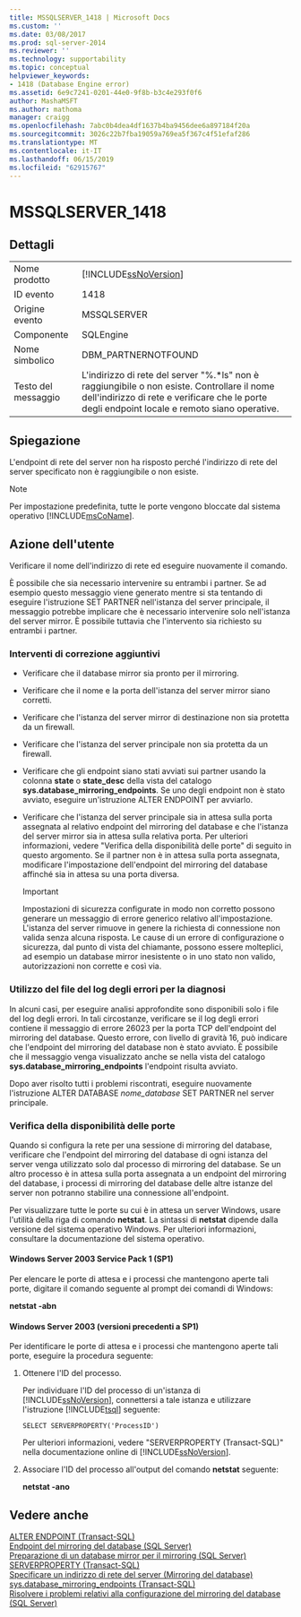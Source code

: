 ```yaml
---
title: MSSQLSERVER_1418 | Microsoft Docs
ms.custom: ''
ms.date: 03/08/2017
ms.prod: sql-server-2014
ms.reviewer: ''
ms.technology: supportability
ms.topic: conceptual
helpviewer_keywords:
- 1418 (Database Engine error)
ms.assetid: 6e9c7241-0201-44e0-9f8b-b3c4e293f0f6
author: MashaMSFT
ms.author: mathoma
manager: craigg
ms.openlocfilehash: 7abc0b4dea4df1637b4ba9456dee6a897184f20a
ms.sourcegitcommit: 3026c22b7fba19059a769ea5f367c4f51efaf286
ms.translationtype: MT
ms.contentlocale: it-IT
ms.lasthandoff: 06/15/2019
ms.locfileid: "62915767"
---
```

# <a name="mssqlserver1418"></a>MSSQLSERVER_1418
    
## <a name="details"></a>Dettagli  
  
|||  
|-|-|  
|Nome prodotto|[!INCLUDE[ssNoVersion](../../includes/ssnoversion-md.md)]|  
|ID evento|1418|  
|Origine evento|MSSQLSERVER|  
|Componente|SQLEngine|  
|Nome simbolico|DBM_PARTNERNOTFOUND|  
|Testo del messaggio|L'indirizzo di rete del server "%.*ls" non è raggiungibile o non esiste. Controllare il nome dell'indirizzo di rete e verificare che le porte degli endpoint locale e remoto siano operative.|  
  
## <a name="explanation"></a>Spiegazione  
 L'endpoint di rete del server non ha risposto perché l'indirizzo di rete del server specificato non è raggiungibile o non esiste.  
  
> [!NOTE]  
>  Per impostazione predefinita, tutte le porte vengono bloccate dal sistema operativo [!INCLUDE[msCoName](../../includes/msconame-md.md)].  
  
## <a name="user-action"></a>Azione dell'utente  
 Verificare il nome dell'indirizzo di rete ed eseguire nuovamente il comando.  
  
 È possibile che sia necessario intervenire su entrambi i partner. Se ad esempio questo messaggio viene generato mentre si sta tentando di eseguire l'istruzione SET PARTNER nell'istanza del server principale, il messaggio potrebbe implicare che è necessario intervenire solo nell'istanza del server mirror. È possibile tuttavia che l'intervento sia richiesto su entrambi i partner.  
  
### <a name="additional-corrective-actions"></a>Interventi di correzione aggiuntivi  
  
-   Verificare che il database mirror sia pronto per il mirroring.  
  
-   Verificare che il nome e la porta dell'istanza del server mirror siano corretti.  
  
-   Verificare che l'istanza del server mirror di destinazione non sia protetta da un firewall.  
  
-   Verificare che l'istanza del server principale non sia protetta da un firewall.  
  
-   Verificare che gli endpoint siano stati avviati sui partner usando la colonna **state** o **state_desc** della vista del catalogo **sys.database_mirroring_endpoints**. Se uno degli endpoint non è stato avviato, eseguire un'istruzione ALTER ENDPOINT per avviarlo.  
  
-   Verificare che l'istanza del server principale sia in attesa sulla porta assegnata al relativo endpoint del mirroring del database e che l'istanza del server mirror sia in attesa sulla relativa porta. Per ulteriori informazioni, vedere "Verifica della disponibilità delle porte" di seguito in questo argomento. Se il partner non è in attesa sulla porta assegnata, modificare l'impostazione dell'endpoint del mirroring del database affinché sia in attesa su una porta diversa.  
  
    > [!IMPORTANT]  
    >  Impostazioni di sicurezza configurate in modo non corretto possono generare un messaggio di errore generico relativo all'impostazione. L'istanza del server rimuove in genere la richiesta di connessione non valida senza alcuna risposta. Le cause di un errore di configurazione o sicurezza, dal punto di vista del chiamante, possono essere molteplici, ad esempio un database mirror inesistente o in uno stato non valido, autorizzazioni non corrette e così via.  
  
### <a name="using-the-error-log-file-for-diagnosis"></a>Utilizzo del file del log degli errori per la diagnosi  
 In alcuni casi, per eseguire analisi approfondite sono disponibili solo i file del log degli errori. In tali circostanze, verificare se il log degli errori contiene il messaggio di errore 26023 per la porta TCP dell'endpoint del mirroring del database. Questo errore, con livello di gravità 16, può indicare che l'endpoint del mirroring del database non è stato avviato. È possibile che il messaggio venga visualizzato anche se nella vista del catalogo **sys.database_mirroring_endpoints** l'endpoint risulta avviato.  
  
 Dopo aver risolto tutti i problemi riscontrati, eseguire nuovamente l'istruzione ALTER DATABASE *nome_database* SET PARTNER nel server principale.  
  
### <a name="verifying-port-availability"></a>Verifica della disponibilità delle porte  
 Quando si configura la rete per una sessione di mirroring del database, verificare che l'endpoint del mirroring del database di ogni istanza del server venga utilizzato solo dal processo di mirroring del database. Se un altro processo è in attesa sulla porta assegnata a un endpoint del mirroring del database, i processi di mirroring del database delle altre istanze del server non potranno stabilire una connessione all'endpoint.  
  
 Per visualizzare tutte le porte su cui è in attesa un server Windows, usare l'utilità della riga di comando **netstat**. La sintassi di **netstat** dipende dalla versione del sistema operativo Windows. Per ulteriori informazioni, consultare la documentazione del sistema operativo.  
  
#### <a name="windows-server-2003-service-pack-1-sp1"></a>Windows Server 2003 Service Pack 1 (SP1)  
 Per elencare le porte di attesa e i processi che mantengono aperte tali porte, digitare il comando seguente al prompt dei comandi di Windows:  
  
 **netstat -abn**  
  
#### <a name="windows-server-2003-pre-sp1"></a>Windows Server 2003 (versioni precedenti a SP1)  
 Per identificare le porte di attesa e i processi che mantengono aperte tali porte, eseguire la procedura seguente:  
  
1.  Ottenere l'ID del processo.  
  
     Per individuare l'ID del processo di un'istanza di [!INCLUDE[ssNoVersion](../../includes/ssnoversion-md.md)], connettersi a tale istanza e utilizzare l'istruzione [!INCLUDE[tsql](../../includes/tsql-md.md)] seguente:  
  
    ```  
    SELECT SERVERPROPERTY('ProcessID')   
    ```  
  
     Per ulteriori informazioni, vedere "SERVERPROPERTY (Transact-SQL)" nella documentazione online di [!INCLUDE[ssNoVersion](../../includes/ssnoversion-md.md)].  
  
2.  Associare l'ID del processo all'output del comando **netstat** seguente:  
  
     **netstat -ano**  
  
## <a name="see-also"></a>Vedere anche  
 [ALTER ENDPOINT &#40;Transact-SQL&#41;](/sql/t-sql/statements/alter-endpoint-transact-sql)   
 [Endpoint del mirroring del database &#40;SQL Server&#41;](../../database-engine/database-mirroring/the-database-mirroring-endpoint-sql-server.md)   
 [Preparazione di un database mirror per il mirroring &#40;SQL Server&#41;](../../database-engine/database-mirroring/prepare-a-mirror-database-for-mirroring-sql-server.md)   
 [SERVERPROPERTY &#40;Transact-SQL&#41;](/sql/t-sql/functions/serverproperty-transact-sql)   
 [Specificare un indirizzo di rete del server &#40;Mirroring del database&#41;](../../database-engine/database-mirroring/specify-a-server-network-address-database-mirroring.md)   
 [sys.database_mirroring_endpoints &#40;Transact-SQL&#41;](/sql/relational-databases/system-catalog-views/sys-database-mirroring-endpoints-transact-sql)   
 [Risolvere i problemi relativi alla configurazione del mirroring del database &#40;SQL Server&#41;](../../database-engine/database-mirroring/troubleshoot-database-mirroring-configuration-sql-server.md)  
  
  
